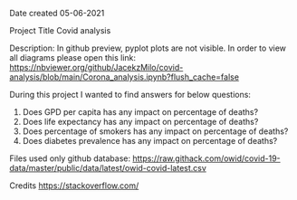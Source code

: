 Date created
05-06-2021

Project Title
Covid analysis

Description:
In github preview, pyplot plots are not visible. In order to view all diagrams please open this link: 
https://nbviewer.org/github/JacekzMilo/covid-analysis/blob/main/Corona_analysis.ipynb?flush_cache=false

During this project I wanted to find answers for below questions: 

1. Does GPD per capita has any impact on percentage of deaths?
2. Does life expectancy has any impact on percentage of deaths?
3. Does percentage of smokers has any impact on percentage of deaths?
4. Does diabetes prevalence has any impact on percentage of deaths?

Files used
only github database: https://raw.githack.com/owid/covid-19-data/master/public/data/latest/owid-covid-latest.csv

Credits
https://stackoverflow.com/
